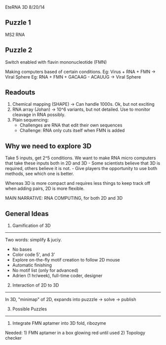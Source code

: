 EteRNA 3D 8/20/14

Puzzle 1
---------
MS2 RNA

Puzzle 2
---------
Switch enabled with flavin mononucleotide (FMN)

Making computers based of certain conditions. 
Eg: Virus + RNA + FMN -> Viral Sphere
Eg: RNA + FMN + GACAAG - ACAUUG -> Viral Sphere

Readouts
---------
1) Chemical mapping (SHAPE) -> Can handle 1000s. Ok, but not exciting
2) RNA array (Johan) -> 10^6 variants, but not detailed. Use to monitor cleavage in RNA possibly.
3) Plain sequencing:
	- Challenges are RNA that edit their own sequences
	- Challenge: RNA only cuts itself when FMN is added

Why we need to explore 3D
---------
Take 5 inputs, get 2^5 conditions. We want to make RNA micro computers that take these inputs both in 2D and 3D
	- Some scientists believe that 3D is required, others believe it is not. 
	- Give players the opportunity to use both methods, see which one is better.

Whereas 3D is more compact and requires less things to keep track off when adding pairs, 2D is more flexible.

MAIN NARRATIVE: RNA COMPUTING, for both 2D and 3D

General Ideas
---------

1. Gamification of 3D
---------
Two words: simplify & juciy.
- No bases
- Color code 5', and 3'
- Explore on-the-fly motif creation to follow 2D mouse
- Automatic finishing
- No motif list (only for advanced)
- Adrien (1 hr/week), full-time coder, designer

2. Interaction of 2D to 3D
---------
In 3D, "minimap" of 2D, expands into puzzzle -> solve -> publish

3. Possible Puzzles
---------

1. Integrate FMN aptamer into 3D fold, ribozyme

Needed: 1) FMN aptamer in a box glowing red until used
		2) Topology checker